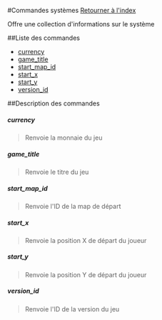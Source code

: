 #Commandes systèmes
[Retourner à l'index](__command_list.md)

Offre une collection d'informations sur le système

##Liste des commandes
*    [currency](#currency)
*    [game_title](#game_title)
*    [start_map_id](#start_map_id)
*    [start_x](#start_x)
*    [start_y](#start_y)
*    [version_id](#version_id)


##Description des commandes
##### currency

> Renvoie la monnaie du jeu

  
> 

##### game_title

> Renvoie le titre du jeu

  
> 

##### start_map_id

> Renvoie l'ID de la map de départ

  
> 

##### start_x

> Renvoie la position X de départ du joueur

  
> 

##### start_y

> Renvoie la position Y de départ du joueur

  
> 

##### version_id

> Renvoie l'ID de la version du jeu

  
> 

